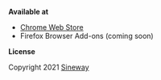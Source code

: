 **Available at**

- [Chrome Web Store](https://chrome.google.com/webstore/detail/emir-envato-market-item-r/pinhfpohpmbelplaamagnefndmcljcbk)
- Firefox Browser Add-ons (coming soon)

**License**

Copyright 2021 [Sineway](https://github.com/sineway)
